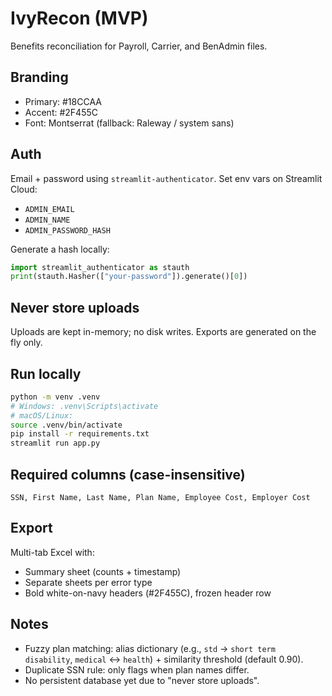# IvyRecon (MVP)

Benefits reconciliation for Payroll, Carrier, and BenAdmin files.

## Branding
- Primary: #18CCAA
- Accent: #2F455C
- Font: Montserrat (fallback: Raleway / system sans)

## Auth
Email + password using `streamlit-authenticator`. Set env vars on Streamlit Cloud:
- `ADMIN_EMAIL`
- `ADMIN_NAME`
- `ADMIN_PASSWORD_HASH`

Generate a hash locally:
```python
import streamlit_authenticator as stauth
print(stauth.Hasher(["your-password"]).generate()[0])
```

## Never store uploads
Uploads are kept in-memory; no disk writes. Exports are generated on the fly only.

## Run locally
```bash
python -m venv .venv
# Windows: .venv\Scripts\activate
# macOS/Linux:
source .venv/bin/activate
pip install -r requirements.txt
streamlit run app.py
```

## Required columns (case-insensitive)
`SSN, First Name, Last Name, Plan Name, Employee Cost, Employer Cost`

## Export
Multi-tab Excel with:
- Summary sheet (counts + timestamp)
- Separate sheets per error type
- Bold white-on-navy headers (#2F455C), frozen header row

## Notes
- Fuzzy plan matching: alias dictionary (e.g., `std` → `short term disability`, `medical` ↔ `health`) + similarity threshold (default 0.90).
- Duplicate SSN rule: only flags when plan names differ.
- No persistent database yet due to "never store uploads".
